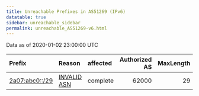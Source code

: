 ```yaml
---
title: Unreachable Prefixes in AS51269 (IPv6)
datatable: true
sidebar: unreachable_sidebar
permalink: unreachable_AS51269-v6.html
---
```


Data as of 2020-01-02 23:00:00 UTC


<div class="datatable-begin"></div>

| Prefix                                                 | Reason                                                                                                | affected   |   Authorized AS |   MaxLength | Anchor                                         |   unreachable /48s |
|:-------------------------------------------------------|:------------------------------------------------------------------------------------------------------|:-----------|----------------:|------------:|:-----------------------------------------------|-------------------:|
| [2a07:abc0::/29](https://stat.ripe.net/2a07:abc0::/29) | [INVALID ASN](https://rpki-validator.ripe.net/announcement-preview?asn=AS51269&prefix=2a07:abc0::/29) | complete   |           62000 |          29 | [RIPE](unreachable_RIPE_NCC_RPKI_Root-v6.html) |             524288 |

<div class="datatable-end"></div>